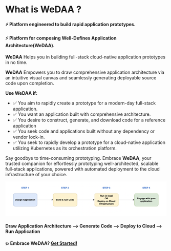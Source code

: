 # What is WeDAA ?

#### ⚡️ Platform engineered to build rapid application prototypes.
#### ⚡️ Platform for composing Well-Defines Application Architecture(WeDAA).

**WeDAA** Helps you in building full-stack cloud-native application prototypes in no time.

**WeDAA** Empowers you to draw comprehensive application architecture via an intuitive visual canvas and seamlessly generating deployable source code upon completion.


**Use **WeDAA** if:**
- :white_check_mark: You aim to rapidly create a prototype for a modern-day full-stack application.
- :white_check_mark: You want an application built with comprehensive architecture.
- :white_check_mark: You desire to construct, generate, and download code for a reference application 
- :white_check_mark: You seek code and applications built without any dependency or vendor lock-in.
- :white_check_mark: You seek to rapidly develop a prototype for a cloud-native application utilizing Kubernetes as its orchestration platform.


Say goodbye to time-consuming prototyping. Embrace **WeDAA**, your trusted companion for effortlessly prototyping well-architected, scalable full-stack applications, powered with automated deployment to the cloud infrastructure of your choice.    

![WeDAA Architecture](/img/wedaa_workflow.png)

#### Draw Application Architecture --> Generate Code --> Deploy to Cloud --> Run Application

#### 💥 Embrace WeDAA? [Get Started!](https://app.wedaa.tech/)


 

